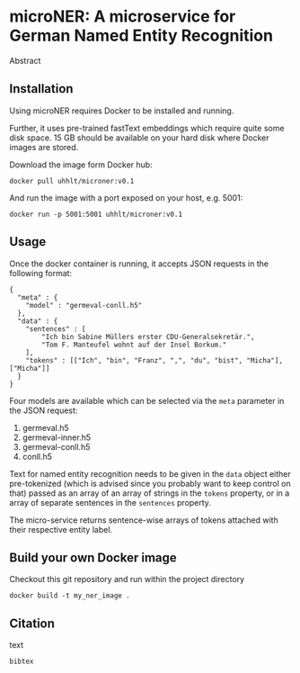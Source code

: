 # microNER: A microservice for German Named Entity Recognition

Abstract


## Installation

Using microNER requires Docker to be installed and running.

Further, it uses pre-trained fastText embeddings which require quite some disk space. 15 GB should be available on your hard disk where Docker images are stored.

Download the image form Docker hub:

```
docker pull uhhlt/microner:v0.1
```

And run the image with a port exposed on your host, e.g. 5001:

```
docker run -p 5001:5001 uhhlt/microner:v0.1
```


## Usage

Once the docker container is running, it accepts JSON requests in the following format:

```
{
  "meta" : {
    "model" : "germeval-conll.h5"
  },
  "data" : {
    "sentences" : [
        "Ich bin Sabine Müllers erster CDU-Generalsekretär.",
        "Tom F. Manteufel wohnt auf der Insel Borkum."
    ],
    "tokens" : [["Ich", "bin", "Franz", ",", "du", "bist", "Micha"], ["Micha"]]
  }
}
```

Four models are available which can be selected via the `meta` parameter in the JSON request:
1. germeval.h5
2. germeval-inner.h5
3. germeval-conll.h5
4. conll.h5

Text for named entity recognition needs to be given in the `data` object either pre-tokenized 
(which is advised since you probably want to keep control on that) 
passed as an array of an array of strings in the `tokens` property, or in a array of separate 
sentences in the `sentences` property.

The micro-service returns sentence-wise arrays of tokens attached with their respective 
entity label.

## Build your own Docker image

Checkout this git repository and run within the project directory

`docker build -t my_ner_image .`


## Citation

text

`
bibtex
`
